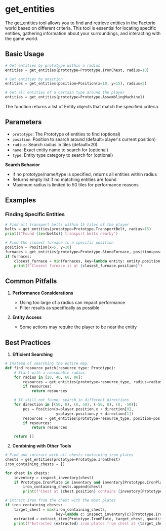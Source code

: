 # get_entities

The get_entities tool allows you to find and retrieve entities in the Factorio world based on different criteria. This tool is essential for locating specific entities, gathering information about your surroundings, and interacting with the game world.

## Basic Usage

```python
# Get entities by prototype within a radius
entities = get_entities(prototype=Prototype.IronChest, radius=10)

# Get entities by position
entities = get_entities(position=Position(x=10, y=15), radius=5)

# Get all entities of a certain type around the player
entities = get_entities(prototype=Prototype.AssemblingMachine1)
```

The function returns a list of Entity objects that match the specified criteria.

## Parameters

- `prototype`: The Prototype of entities to find (optional)
- `position`: Position to search around (default=player's current position)
- `radius`: Search radius in tiles (default=20)
- `name`: Exact entity name to search for (optional)
- `type`: Entity type category to search for (optional)

**Search Behavior**

- If no prototype/name/type is specified, returns all entities within radius
- Returns empty list if no matching entities are found
- Maximum radius is limited to 50 tiles for performance reasons

## Examples

### Finding Specific Entities

```python
# Find all transport belts within 15 tiles of the player
belts = get_entities(prototype=Prototype.TransportBelt, radius=15)
print(f"Found {len(belts)} transport belts nearby")

# Find the closest furnace to a specific position
position = Position(x=5, y=10)
furnaces = get_entities(prototype=Prototype.StoneFurnace, position=position, radius=30)
if furnaces:
    closest_furnace = min(furnaces, key=lambda entity: entity.position.distance_to(position))
    print(f"Closest furnace is at {closest_furnace.position}")
```

## Common Pitfalls

1. **Performance Considerations**
   - Using too large of a radius can impact performance
   - Filter results as specifically as possible

2. **Entity Access**
   - Some actions may require the player to be near the entity

## Best Practices

1. **Efficient Searching**

```python
# Instead of searching the entire map:
def find_resource_patch(resource_type: Prototype):
    # Start with a reasonable radius
    for radius in [20, 40, 60, 80]:
        resources = get_entities(prototype=resource_type, radius=radius)
        if resources:
            return resources

    # If still not found, search in different directions
    for direction in [(50, 0), (0, 50), (-50, 0), (0, -50)]:
        pos = Position(x=player.position.x + direction[0],
                       y=player.position.y + direction[1])
        resources = get_entities(prototype=resource_type, position=pos, radius=40)
        if resources:
            return resources

    return []
```

2. **Combining with Other Tools**

```python
# Find and interact with all chests containing iron plates
chests = get_entities(prototype=Prototype.IronChest)
iron_containing_chests = []

for chest in chests:
    inventory = inspect_inventory(chest)
    if Prototype.IronPlate in inventory and inventory[Prototype.IronPlate] > 0:
        iron_containing_chests.append(chest)
        print(f"Chest at {chest.position} contains {inventory[Prototype.IronPlate]} iron plates")

# Extract iron from the chest with the most plates
if iron_containing_chests:
    target_chest = max(iron_containing_chests,
                       key=lambda c: inspect_inventory(c)[Prototype.IronPlate])
    extracted = extract_item(Prototype.IronPlate, target_chest, quantity=10)
    print(f"Extracted {extracted} iron plates from chest at {target_chest.position}")
```
